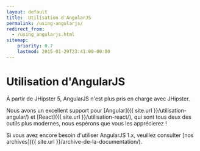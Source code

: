 ```yaml
---
layout: default
title:  Utilisation d'AngularJS
permalink: /using-angularjs/
redirect_from:
  - /using_angularjs.html
sitemap:
    priority: 0.7
    lastmod: 2015-01-29T23:41:00-00:00
---
```


# <i class="fa fa-html5"></i> Utilisation d'AngularJS

À partir de JHipster 5, AngularJS n'est plus pris en charge avec JHipster.

Nous avons un excellent support pour [Angular]({{ site.url }}/utilisation-angular/) et [React]({{ site.url }}/utilisation-react/), qui sont tous deux des outils plus modernes, nous espérons que vous les apprécierez !

Si vous avez encore besoin d'utiliser AngularJS 1.x, veuillez consulter [nos archives]({{ site.url }}/archive-de-la-documentation/).